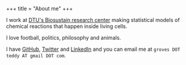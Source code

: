 +++
title = "About me"
+++

I work at [DTU's Biosustain research center](https://www.biosustain.dtu.dk/)
making statistical models of chemical reactions that happen inside living
cells.

I love football, politics, philosophy and animals.

I have [GitHub](https://github.com/teddygroves),
[Twitter](https://twitter.com/teddygroves) and
[LinkedIn](https://www.linkedin.com/in/teddy-groves-9002b8117/) and you can
email me at `groves DOT teddy AT gmail DOT com`.

